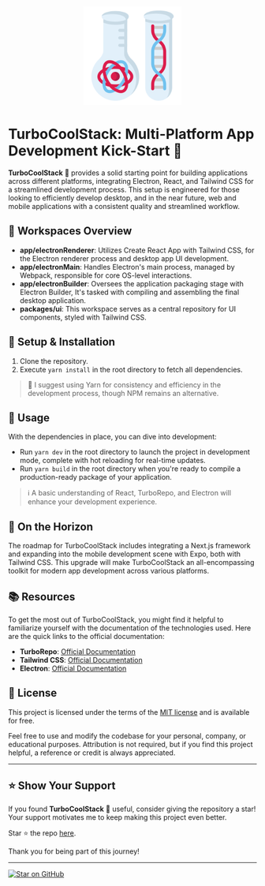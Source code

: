 <p align="center">
  <img src="./packages/ui/public/logo.png" alt="TurboCoolStack Logo" width="200" />
</p>

# TurboCoolStack: Multi-Platform App Development Kick-Start 🚀

**TurboCoolStack** 🚀 provides a solid starting point for building applications across different platforms, integrating Electron, React, and Tailwind CSS for a streamlined development process. This setup is engineered for those looking to efficiently develop desktop, and in the near future, web and mobile applications with a consistent quality and streamlined workflow.

## 📁 Workspaces Overview

- **app/electronRenderer**: Utilizes Create React App with Tailwind CSS, for the Electron renderer process and desktop app UI development.
- **app/electronMain**: Handles Electron's main process, managed by Webpack, responsible for core OS-level interactions.
- **app/electronBuilder**: Oversees the application packaging stage with Electron Builder, It's tasked with compiling and assembling the final desktop application.
- **packages/ui**: This workspace serves as a central repository for UI components, styled with Tailwind CSS.

## 🔧 Setup & Installation

1. Clone the repository.
2. Execute `yarn install` in the root directory to fetch all dependencies.

> 📝 I suggest using Yarn for consistency and efficiency in the development process, though NPM remains an alternative.

## 🚀 Usage

With the dependencies in place, you can dive into development:

- Run `yarn dev` in the root directory to launch the project in development mode, complete with hot reloading for real-time updates.
- Run `yarn build` in the root directory when you're ready to compile a production-ready package of your application.

> ℹ️ A basic understanding of React, TurboRepo, and Electron will enhance your development experience.

## 🌟 On the Horizon

The roadmap for TurboCoolStack includes integrating a Next.js framework and expanding into the mobile development scene with Expo, both with Tailwind CSS. This upgrade will make TurboCoolStack an all-encompassing toolkit for modern app development across various platforms.

## 📚 Resources

To get the most out of TurboCoolStack, you might find it helpful to familiarize yourself with the documentation of the technologies used. Here are the quick links to the official documentation:

- **TurboRepo**: [Official Documentation](https://turbo.build/repo/docs)
- **Tailwind CSS**: [Official Documentation](https://tailwindcss.com/docs)
- **Electron**: [Official Documentation](https://www.electronjs.org/docs)

## 📄 License

This project is licensed under the terms of the [MIT license](https://opensource.org/licenses/MIT) and is available for free.

Feel free to use and modify the codebase for your personal, company, or educational purposes. Attribution is not required, but if you find this project helpful, a reference or credit is always appreciated.

---

## ⭐ Show Your Support

If you found **TurboCoolStack** 🚀 useful, consider giving the repository a star! Your support motivates me to keep making this project even better.

Star ⭐ the repo [here](https://github.com/ja-klaudiusz/TurboCoolStack).

Thank you for being part of this journey!

---

[![Star on GitHub](https://img.shields.io/github/stars/your-github-username/your-repo-name.svg?style=social)](https://github.com/ja-klaudiusz/TurboCoolStack/stargazers)
